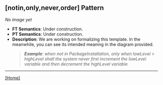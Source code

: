## [notin,only,never,order] Pattern
_No image yet_
 * **FT Semantics**: Under construction.
 * **PT Semantics**: Under construction.
 * **Description**: We are working on formalizing this template. In the meanwhile, you can see its intended meaning in the diagram provided.
   > **_Example_**: _when not in PackageInstallation, only when lowLevel > highLevel shall the system  never first  increment the lowLevel variable and then  decrement the highLevel variable_   
***
[[Home]](../semantics.md)